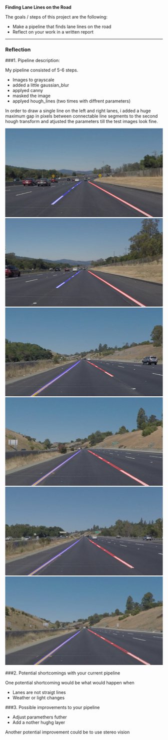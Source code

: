 
**Finding Lane Lines on the Road**

The goals / steps of this project are the following:

* Make a pipeline that finds lane lines on the road
* Reflect on your work in a written report


[//]: # (Image References)

[image1]: ./test_images_output/solidWhiteCurve.jpg     "solidWhiteCurve"   
[image2]: ./test_images_output/solidWhiteRight.jpg     "solidWhiteRight"
[image3]: ./test_images_output/solidYellowCurve.jpg    "solidYellowCurve" 
[image4]: ./test_images_output/solidYellowCurve2.jpg   "solidYellowCurve2"  
[image5]: ./test_images_output/solidYellowLeft.jpg     "solidYellowLeft"
[image6]: ./test_images_output/whiteCarLaneSwitch.jpg  "whiteCarLaneSwitch"

---

### Reflection

###1. Pipeline description:

My pipeline consisted of 5-6 steps. 

- Images to grayscale 
- added a little gaussian_blur
- applyed canny
- masked the image
- applyed hough_lines (two times with diffrent parameters)

In order to draw a single line on the left and right lanes, i added a huge maximum gap in pixels between connectable line segments to the second hough transform and atjusted the parameters till the test images look fine.

![alt text][image1]
![alt text][image2]
![alt text][image3]
![alt text][image4]
![alt text][image5]
![alt text][image6]


###2. Potential shortcomings with your current pipeline


One potential shortcoming would be what would happen when 

- Lanes are not straigt lines
- Weather or light changes


###3. Possible improvements to your pipeline

- Adjust paramethers futher
- Add a nother hughg layer

Another potential improvement could be to use stereo vision